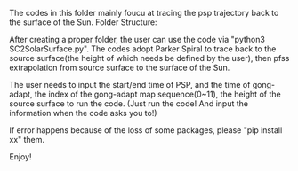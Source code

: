 The codes in this folder mainly foucu at tracing the psp trajectory back to the surface of the Sun.
Folder Structure:
<main
      <SC2SolarSurface.py
      <download_data.py
      <data
            <psp
            <gong
                  <adapt
      <res
           <adapt
 
After creating a proper folder, the user can use the code via "python3 SC2SolarSurface.py".
The codes adopt Parker Spiral to trace back to the source surface(the height of which needs be defined by the user), 
then pfss extrapolation from source surface to the surface of the Sun.

The user needs to input the start/end time of PSP, and the time of gong-adapt, the index of the gong-adapt map sequence(0~11), 
the height of the source surface to run the code. (Just run the code! And input the information when the code asks you to!)

If error happens because of the loss of some packages, please "pip install xx" them.

Enjoy!
